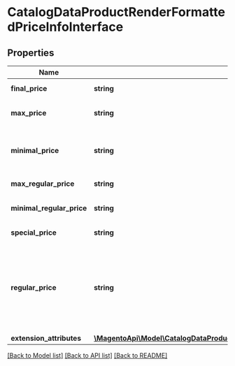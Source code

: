 # CatalogDataProductRenderFormattedPriceInfoInterface

## Properties
Name | Type | Description | Notes
------------ | ------------- | ------------- | -------------
**final_price** | **string** | Html with final price | 
**max_price** | **string** | Max price of a product | 
**minimal_price** | **string** | The minimal price of the product or variation | 
**max_regular_price** | **string** | Max regular price | 
**minimal_regular_price** | **string** | Minimal regular price | 
**special_price** | **string** | Special price | 
**regular_price** | **string** | Price - is price of product without discounts and special price with taxes and fixed product tax | 
**extension_attributes** | [**\MagentoApi\Model\CatalogDataProductRenderFormattedPriceInfoExtensionInterface**](CatalogDataProductRenderFormattedPriceInfoExtensionInterface.md) |  | [optional] 

[[Back to Model list]](../../README.md#documentation-for-models) [[Back to API list]](../../README.md#documentation-for-api-endpoints) [[Back to README]](../../README.md)

